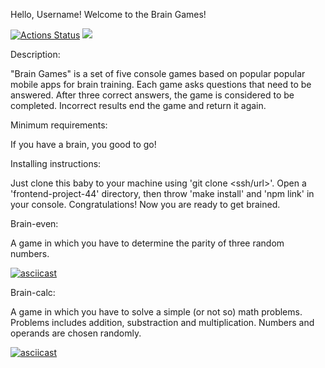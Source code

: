 Hello, Username! Welcome to the Brain Games!

[![Actions Status](https://github.com/AlexVXA/frontend-project-44/workflows/hexlet-check/badge.svg)](https://github.com/AlexVXA/frontend-project-44/actions)
<a href="https://codeclimate.com/github/AlexVXA/frontend-project-44/maintainability"><img src="https://api.codeclimate.com/v1/badges/2f8475e5bca913f2e3cb/maintainability" /></a>

Description:

"Brain Games" is a set of five console games based on popular popular mobile apps for brain training. Each game asks questions that need to be answered. After three correct answers, the game is considered to be completed. Incorrect results end the game and return it again.

Minimum requirements:

If you have a brain, you good to go!

Installing instructions:

Just clone this baby to your machine using 'git clone <ssh/url>'. Open a 'frontend-project-44' directory, then throw 'make install' and 'npm link' in your console. Congratulations! Now you are ready to get brained.

Brain-even:

A game in which you have to determine the parity of three random numbers.

[![asciicast](https://asciinema.org/a/q44CeIYUDxaQIGsKz44WhYkjB.svg)](https://asciinema.org/a/q44CeIYUDxaQIGsKz44WhYkjB)

Brain-calc:

A game in which you have to solve a simple (or not so) math problems. Problems includes addition, substraction and multiplication. Numbers and operands are chosen randomly.

[![asciicast](https://asciinema.org/a/RCuE8NKmWF8fi7SfKIpX2cuvU.svg)](https://asciinema.org/a/RCuE8NKmWF8fi7SfKIpX2cuvU)
